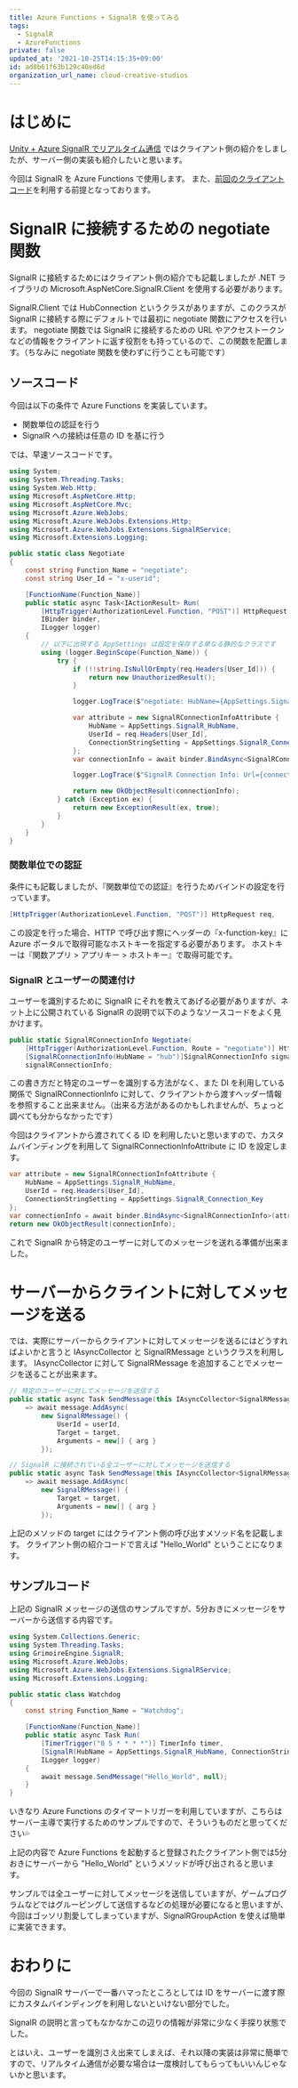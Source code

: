 ```yaml
---
title: Azure Functions + SignalR を使ってみる
tags:
  - SignalR
  - AzureFunctions
private: false
updated_at: '2021-10-25T14:15:35+09:00'
id: ad8b61f63b129c40ed6d
organization_url_name: cloud-creative-studios
---
```

# はじめに

[Unity + Azure SignalR でリアルタイム通信](https://qiita.com/akiojin/items/e648668ac1f2336e245c) ではクライアント側の紹介をしましたが、サーバー側の実装も紹介したいと思います。

今回は SignalR を Azure Functions で使用します。
また、[前回のクライアントコード](https://qiita.com/akiojin/items/e648668ac1f2336e245c)を利用する前提となっております。

# SignalR に接続するための negotiate 関数

SignalR に接続するためにはクライアント側の紹介でも記載しましたが .NET ライブラリの Microsoft.AspNetCore.SignalR.Client を使用する必要があります。

SignalR.Client では HubConnection というクラスがありますが、このクラスが SignalR に接続する際にデフォルトでは最初に negotiate 関数にアクセスを行います。
negotiate 関数では SignalR に接続するための URL やアクセストークンなどの情報をクライアントに返す役割をも持っているので、この関数を配置します。（ちなみに negotiate 関数を使わずに行うことも可能です）

## ソースコード

今回は以下の条件で Azure Functions を実装しています。

- 関数単位の認証を行う
- SignalR への接続は任意の ID を基に行う

では、早速ソースコードです。

```C#
using System;
using System.Threading.Tasks;
using System.Web.Http;
using Microsoft.AspNetCore.Http;
using Microsoft.AspNetCore.Mvc;
using Microsoft.Azure.WebJobs;
using Microsoft.Azure.WebJobs.Extensions.Http;
using Microsoft.Azure.WebJobs.Extensions.SignalRService;
using Microsoft.Extensions.Logging;

public static class Negotiate
{
	const string Function_Name = "negotiate";
	const string User_Id = "x-userid";

	[FunctionName(Function_Name)]
	public static async Task<IActionResult> Run(
		[HttpTrigger(AuthorizationLevel.Function, "POST")] HttpRequest req,
		IBinder binder,
		ILogger logger)
	{
		// 以下に出現する AppSettings は設定を保存する単なる静的なクラスです
		using (logger.BeginScope(Function_Name)) {
			try {
				if (!!string.IsNullOrEmpty(req.Headers[User_Id])) {
					return new UnauthorizedResult();
				}

				logger.LogTrace($"negotiate: HubName={AppSettings.SignalR_HubName}, User ID={req.Headers[User_Id]}");

				var attribute = new SignalRConnectionInfoAttribute {
					HubName = AppSettings.SignalR_HubName,
					UserId = req.Headers[User_Id],
					ConnectionStringSetting = AppSettings.SignalR_Connection_Key
				};
				var connectionInfo = await binder.BindAsync<SignalRConnectionInfo>(attribute);

				logger.LogTrace($"SignalR Connection Info: Url={connectionInfo.Url}, AccessToken={connectionInfo.AccessToken}");

				return new OkObjectResult(connectionInfo);
			} catch (Exception ex) {
				return new ExceptionResult(ex, true);
			}
		}
	}
}
```

### 関数単位での認証

条件にも記載しましたが、『関数単位での認証』を行うためバインドの設定を行っています。

```C#
[HttpTrigger(AuthorizationLevel.Function, "POST")] HttpRequest req,
```

この設定を行った場合、HTTP で呼び出す際にヘッダーの『x-function-key』に Azure ポータルで取得可能なホストキーを指定する必要があります。
ホストキーは『関数アプリ > アプリキー > ホストキー』で取得可能です。

### SignalR とユーザーの関連付け

ユーザーを識別するために SignalR にそれを教えてあげる必要がありますが、ネット上に公開されている SignalR の説明で以下のようなソースコードをよく見かけます。

```C#
public static SignalRConnectionInfo Negotiate(
	[HttpTrigger(AuthorizationLevel.Function, Route = "negotiate")] HttpRequest req,
	[SignalRConnectionInfo(HubName = "hub")]SignalRConnectionInfo signalRConnectionInfo) =>
	signalRConnectionInfo;
```

この書き方だと特定のユーザーを識別する方法がなく、また DI を利用している関係で SignalRConnectionInfo に対して、クライアントから渡すヘッダー情報を参照すること出来ません。（出来る方法があるのかもしれませんが、ちょっと調べても分からなかったです）

今回はクライアントから渡されてくる ID を利用したいと思いますので、カスタムバインディングを利用して SignalRConnectionInfoAttribute に ID を設定します。

```C#
var attribute = new SignalRConnectionInfoAttribute {
	HubName = AppSettings.SignalR_HubName,
	UserId = req.Headers[User_Id],
	ConnectionStringSetting = AppSettings.SignalR_Connection_Key
};
var connectionInfo = await binder.BindAsync<SignalRConnectionInfo>(attribute);
return new OkObjectResult(connectionInfo);
```

これで SignalR から特定のユーザーに対してのメッセージを送れる準備が出来ました。

# サーバーからクライントに対してメッセージを送る

では、実際にサーバーからクライアントに対してメッセージを送るにはどうすればよいかと言うと IAsyncCollector と SignalRMessage というクラスを利用します。
IAsyncCollector に対して SignalRMessage を追加することでメッセージを送ることが出来ます。

```C#
// 特定のユーザーに対してメッセージを送信する
public static async Task SendMessage(this IAsyncCollector<SignalRMessage> message, string userId, string target, object arg)
	=> await message.AddAsync(
		new SignalRMessage() {
			UserId = userId,
			Target = target,
			Arguments = new[] { arg }
		});

// SignalR に接続されている全ユーザーに対してメッセージを送信する
public static async Task SendMessage(this IAsyncCollector<SignalRMessage> message, string target, object arg)
	=> await message.AddAsync(
		new SignalRMessage() {
			Target = target,
			Arguments = new[] { arg }
		});
```

上記のメソッドの target にはクライアント側の呼び出すメソッド名を記載します。
クライアント側の紹介コードで言えば "Hello_World" ということになります。

## サンプルコード

上記の SignalR メッセージの送信のサンプルですが、5分おきにメッセージをサーバーから送信する内容です。

```C#
using System.Collections.Generic;
using System.Threading.Tasks;
using GrimoireEngine.SignalR;
using Microsoft.Azure.WebJobs;
using Microsoft.Azure.WebJobs.Extensions.SignalRService;
using Microsoft.Extensions.Logging;

public static class Watchdog
{
	const string Function_Name = "Watchdog";

	[FunctionName(Function_Name)]
	public static async Task Run(
		[TimerTrigger("0 5 * * * *")] TimerInfo timer,
		[SignalR(HubName = AppSettings.SignalR_HubName, ConnectionStringSetting = AppSettings.SignalR_Connection_Key)] IAsyncCollector<SignalRMessage> message,
		ILogger logger)
	{
		await message.SendMessage("Hello_World", null);
	}
}
```

いきなり Azure Functions のタイマートリガーを利用していますが、こちらはサーバー主導で実行するためのサンプルですので、そういうものだと思ってください💦

上記の内容で Azure Functions を起動すると登録されたクライアント側では5分おきにサーバーから "Hello_World" というメソッドが呼び出されると思います。

サンプルでは全ユーザーに対してメッセージを送信していますが、ゲームプログラムなどではグルーピングして送信するなどの処理が必要になると思いますが、今回はゴッソリ割愛してしまっていますが、SignalRGroupAction を使えば簡単に実装できます。

# おわりに

今回の SignalR サーバーで一番ハマったところとしては ID をサーバーに渡す際にカスタムバインディングを利用しないといけない部分でした。

SignalR の説明と言ってもなかなかこの辺りの情報が非常に少なく手探り状態でした。

とはいえ、ユーザーを識別さえ出来てしまえば、それ以降の実装は非常に簡単ですので、リアルタイム通信が必要な場合は一度検討してもらってもいいんじゃないかと思います。
